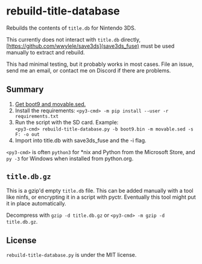 # rebuild-title-database
Rebuilds the contents of `title.db` for Nintendo 3DS.

This currently does not interact with `title.db` directly, [https://github.com/wwylele/save3ds](save3ds_fuse) must be used manually to extract and rebuild.

This had minimal testing, but it probably works in most cases. File an issue, send me an email, or contact me on Discord if there are problems.

## Summary
1. [Get boot9 and movable.sed.](https://ihaveamac.github.io/dump.html)
2. Install the requirements: `<py3-cmd> -m pip install --user -r requirements.txt`
3. Run the script with the SD card. Example:  
`<py3-cmd> rebuild-title-database.py -b boot9.bin -m movable.sed -s F: -o out`
4. Import into title.db with save3ds_fuse and the -i flag.

`<py3-cmd>` is often `python3` for *nix and Python from the Microsoft Store, and `py -3` for Windows when installed from python.org.

## `title.db.gz`
This is a gzip'd empty `title.db` file. This can be added manually with a tool like ninfs, or encrypting it in a script with pyctr. Eventually this tool might put it in place automatically.

Decompress with `gzip -d title.db.gz` or `<py3-cmd> -m gzip -d title.db.gz`.

## License
`rebuild-title-database.py` is under the MIT license.
